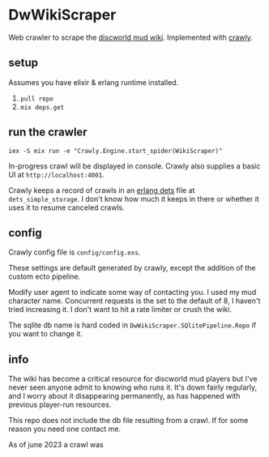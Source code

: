 # DwWikiScraper
Web crawler to scrape the [discworld mud wiki](https://dwwiki.mooo.com).
Implemented with [crawly](https://github.com/elixir-crawly/crawly).

## setup
Assumes you have elixir & erlang runtime installed.
1. `pull repo`
2. `mix deps.get`

## run the crawler
`iex -S mix run -e "Crawly.Engine.start_spider(WikiScraper)"`

In-progress crawl will be displayed in console. Crawly also supplies a basic UI at `http://localhost:4001`.

Crawly keeps a record of crawls in an [erlang dets](https://www.erlang.org/doc/man/dets.html) file at `dets_simple_storage`. I don't know how much it keeps in there or whether it uses it to resume canceled crawls.

## config
Crawly config file is `config/config.exs`.

These settings are default generated by crawly, except the addition of the custom ecto pipeline.

Modify user agent to indicate some way of contacting you. I used my mud character name.
Concurrent requests is the set to the default of 8, I haven't tried increasing it.
I don't want to hit a rate limiter or crush the wiki.

The sqlite db name is hard coded in `DwWikiScraper.SQlitePipeline.Repo` if you want to change it.

## info
The wiki has become a critical resource for discworld mud players but I've never seen anyone
admit to knowing who runs it. It's down fairly regularly, and I worry about it disappearing
permanently, as has happened with previous player-run resources.

This repo does not include the db file resulting from a crawl. If for some reason you need one
contact me.

As of june 2023 a crawl was 

